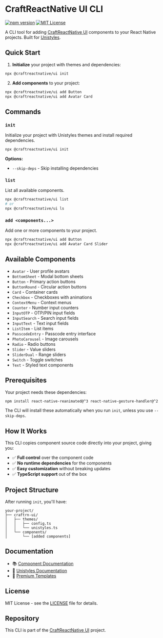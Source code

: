 # CraftReactNative UI CLI

[![npm version](https://img.shields.io/npm/v/@craftreactnative/ui.svg?style=for-the-badge)](https://www.npmjs.com/package/@craftreactnative/ui)
[![MIT License](https://img.shields.io/badge/License-MIT-green.svg?style=for-the-badge)](https://choosealicense.com/licenses/mit/)

A CLI tool for adding [CraftReactNative UI](https://github.com/craftreactnative/ui) components to your React Native projects. Built for [Unistyles](https://github.com/jpudysz/react-native-unistyles).

## Quick Start

1. **Initialize** your project with themes and dependencies:

```bash
npx @craftreactnative/ui init
```

2. **Add components** to your project:

```bash
npx @craftreactnative/ui add Button
npx @craftreactnative/ui add Avatar Card
```

## Commands

### `init`

Initialize your project with Unistyles themes and install required dependencies.

```bash
npx @craftreactnative/ui init
```

**Options:**

- `--skip-deps` - Skip installing dependencies

### `list`

List all available components.

```bash
npx @craftreactnative/ui list
# or
npx @craftreactnative/ui ls
```

### `add <components...>`

Add one or more components to your project.

```bash
npx @craftreactnative/ui add Button
npx @craftreactnative/ui add Avatar Card Slider
```

## Available Components

- `Avatar` - User profile avatars
- `BottomSheet` - Modal bottom sheets
- `Button` - Primary action buttons
- `ButtonRound` - Circular action buttons
- `Card` - Container cards
- `Checkbox` - Checkboxes with animations
- `ContextMenu` - Context menus
- `Counter` - Number input counters
- `InputOTP` - OTP/PIN input fields
- `InputSearch` - Search input fields
- `InputText` - Text input fields
- `ListItem` - List items
- `PasscodeEntry` - Passcode entry interface
- `PhotoCarousel` - Image carousels
- `Radio` - Radio buttons
- `Slider` - Value sliders
- `SliderDual` - Range sliders
- `Switch` - Toggle switches
- `Text` - Styled text components

## Prerequisites

Your project needs these dependencies:

```bash
npm install react-native-reanimated@^3 react-native-gesture-handler@^2 react-native-svg@^14 react-native-unistyles@^2
```

The CLI will install these automatically when you run `init`, unless you use `--skip-deps`.

## How It Works

This CLI copies component source code directly into your project, giving you:

- ✅ **Full control** over the component code
- ✅ **No runtime dependencies** for the components
- ✅ **Easy customization** without breaking updates
- ✅ **TypeScript support** out of the box

## Project Structure

After running `init`, you'll have:

```
your-project/
├── craftrn-ui/
│   ├── themes/
│   │   ├── config.ts
│   │   └── unistyles.ts
│   └── components/
│       └── [added components]
```

## Documentation

- 📚 [Component Documentation](https://docs.craftreactnative.com/)
- 🎨 [Unistyles Documentation](https://v2.unistyl.es/)
- 💎 [Premium Templates](https://craftreactnative.com/templates)

## License

MIT License - see the [LICENSE](https://github.com/craftreactnative/ui/blob/main/LICENSE) file for details.

## Repository

This CLI is part of the [CraftReactNative UI](https://github.com/craftreactnative/ui) project.
